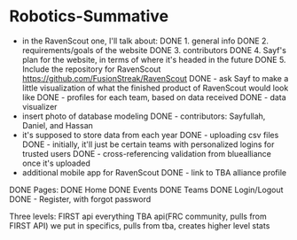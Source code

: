 # Robotics-Summative

- in the RavenScout one, I'll talk about:
DONE    1. general info
DONE    2. requirements/goals of the website
DONE    3. contributors
DONE    4. Sayf's plan for the website, in terms of where it's headed in the future
DONE    5. Include the repository for RavenScout https://github.com/FusionStreak/RavenScout
DONE - ask Sayf to make a little visualization of what the finished product of RavenScout would look like
DONE - profiles for each team, based on data received
DONE - data visualizer
- insert photo of database modeling
DONE - contributors: Sayfullah, Daniel, and Hassan
- it's supposed to store data from each year
DONE - uploading csv files
DONE - initially, it'll just be certain teams with personalized logins for trusted users
DONE - cross-referencing validation from bluealliance once it's uploaded
- additional mobile app for RavenScout
DONE - link to TBA alliance profile

DONE Pages:
DONE Home
DONE Events
DONE Teams
DONE Login/Logout
DONE - Register, with forgot password

Three levels:
FIRST api everything
TBA api(FRC community, pulls from FIRST API)
we put in specifics, pulls from tba, creates higher level stats
